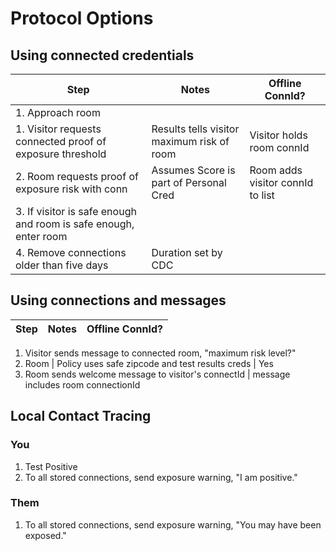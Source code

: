 
# Protocol Options

## Using connected credentials

| Step                                                             | Notes                                      | Offline ConnId?                  |
| ---------------------------------------------------------------- | ------------------------------------------ | -------------------------------- |
| 1. Approach room                                                 |
| 1. Visitor requests connected proof of exposure threshold        | Results tells visitor maximum risk of room | Visitor holds room connId        |
| 2. Room requests proof of exposure risk with conn                | Assumes Score is part of Personal Cred     | Room adds visitor connId to list |
| 3. If visitor is safe enough and room is safe enough, enter room |
| 4. Remove connections older than five days                       | Duration set by CDC                        |

## Using connections and messages

| Step | Notes | Offline ConnId? |
| ---- | ----- | --------------- |
1. Visitor sends message to connected room, "maximum risk level?"
2. Room | Policy uses safe zipcode and test results creds | Yes
3. Room sends welcome message to visitor's connectId | message includes room connectionId

## Local Contact Tracing

### You

1. Test Positive
2. To all stored connections, send exposure warning, "I am positive."

### Them

1. To all stored connections, send exposure warning, "You may have been exposed."
